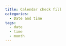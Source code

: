 ```yaml
---
title: Calendar check fill
categories:
  - Date and time
tags:
  - date
  - time
  - month
---
```

